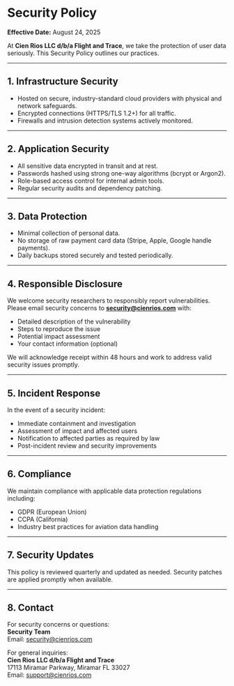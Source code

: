 # Security Policy

**Effective Date:** August 24, 2025

At **Cien Rios LLC d/b/a Flight and Trace**, we take the protection of user data seriously. This Security Policy outlines our practices.

---

## 1. Infrastructure Security
- Hosted on secure, industry-standard cloud providers with physical and network safeguards.  
- Encrypted connections (HTTPS/TLS 1.2+) for all traffic.  
- Firewalls and intrusion detection systems actively monitored.

---

## 2. Application Security
- All sensitive data encrypted in transit and at rest.  
- Passwords hashed using strong one-way algorithms (bcrypt or Argon2).  
- Role-based access control for internal admin tools.  
- Regular security audits and dependency patching.

---

## 3. Data Protection
- Minimal collection of personal data.  
- No storage of raw payment card data (Stripe, Apple, Google handle payments).  
- Daily backups stored securely and tested periodically.

---

## 4. Responsible Disclosure
We welcome security researchers to responsibly report vulnerabilities. Please email security concerns to **security@cienrios.com** with:
- Detailed description of the vulnerability
- Steps to reproduce the issue
- Potential impact assessment
- Your contact information (optional)

We will acknowledge receipt within 48 hours and work to address valid security issues promptly.

---

## 5. Incident Response
In the event of a security incident:
- Immediate containment and investigation
- Assessment of impact and affected users
- Notification to affected parties as required by law
- Post-incident review and security improvements

---

## 6. Compliance
We maintain compliance with applicable data protection regulations including:
- GDPR (European Union)
- CCPA (California)
- Industry best practices for aviation data handling

---

## 7. Security Updates
This policy is reviewed quarterly and updated as needed. Security patches are applied promptly when available.

---

## 8. Contact
For security concerns or questions:  
**Security Team**  
Email: security@cienrios.com  

For general inquiries:  
**Cien Rios LLC d/b/a Flight and Trace**  
17113 Miramar Parkway, Miramar FL 33027  
Email: support@cienrios.com